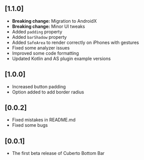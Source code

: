 ## [1.1.0]
* **Breaking change:** Migration to AndroidX
* **Breaking change:** Minor UI tweaks
* Added `padding` property
* Added `barShadow` property
* Added `SafeArea` to render correctly on iPhones with gestures
* Fixed some analyzer issues
* Improved some code formatting
* Updated Kotlin and AS plugin example versions

## [1.0.0]

* Increased button padding
* Option added to add border radius

## [0.0.2]

* Fixed mistakes in README.md
* Fixed some bugs

## [0.0.1]

* The first beta release of Cuberto Bottom Bar

